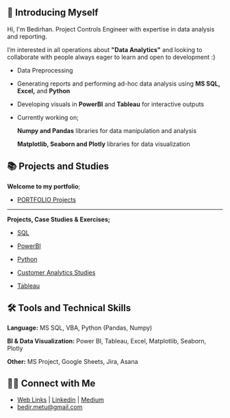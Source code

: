 
## 👋 Introducing Myself

Hi, I'm Bedirhan. Project Controls Engineer with expertise in data analysis and reporting. 

I’m interested in all operations about **"Data Analytics"** and looking to collaborate with people always eager to learn and open to development :}

- Data Preprocessing 
- Generating reports and performing ad-hoc data analysis using **MS SQL, Excel,** and **Python**
- Developing visuals in **PowerBI** and **Tableau** for interactive outputs
- Currently working on;
  
    **Numpy and Pandas** libraries for data manipulation and analysis
  
    **Matplotlib, Seaborn and Plotly** libraries for data visualization



## 📚 Projects and Studies


**Welcome to my portfolio**;

- [PORTFOLIO Projects](https://github.com/BedirK/Portfolio-Projects)
  
-------------------------------------------------------------------

**Projects, Case Studies & Exercises;**

- [SQL](https://github.com/BedirK/SQL-Projects-Studies)
  
- [PowerBI](https://github.com/BedirK/PowerBI-Projects)
  
- [Python](https://github.com/BedirK/Python-Projects/tree/main)

- [Customer Analytics Studies](https://github.com/BedirK/Customer-Analytics)
  
- [Tableau](https://github.com/BedirK/Tableau-Projects)
  
  
## 🛠️ Tools and Technical Skills

   **Language:** MS SQL, VBA, Python (Pandas, Numpy)
   
   **BI & Data Visualization:** Power BI, Tableau, Excel, Matplotlib, Seaborn, Plotly
   
   **Other:** MS Project, Google Sheets, Jira, Asana

## 👋🏻 Connect with Me

- [Web Links](https://linktr.ee/bdrhn) | [Linkedin](https://www.linkedin.com/in/bedirhankelez/) | [Medium](https://medium.com/@bedir_)
- bedir.metu@gmail.com
